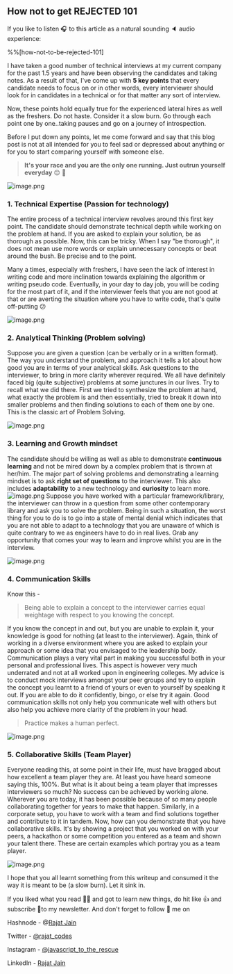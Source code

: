## How not to get REJECTED 101

If you like to listen 🎧 to this article as a natural sounding 🔈 audio experience:

%%[how-not-to-be-rejected-101]

I have taken a good number of technical interviews at my current company for the past 1.5 years and have been observing the candidates and taking notes. As a result of that, I've come up with **5 key points** that every candidate needs to focus on or in other words, every interviewer should look for in candidates in a technical or for that matter any sort of interview.

Now, these points hold equally true for the experienced lateral hires as well as the freshers. Do not haste. Consider it a slow burn. Go through each point one by one..taking pauses and go on a journey of introspection.

Before I put down any points, let me come forward and say that this blog post is not at all intended for you to feel sad or depressed about anything or for you to start comparing yourself with someone else. 
> **It's your race and you are the only one running. Just outrun yourself everyday** 😊 🚀

![image.png](https://cdn.hashnode.com/res/hashnode/image/upload/v1623785774084/jr9KE0fv8.png)

### 1. Technical Expertise (Passion for technology)
The entire process of a technical interview revolves around this first key point. The candidate should demonstrate technical depth while working on the problem at hand. If you are asked to explain your solution, be as thorough as possible. Now, this can be tricky. When I say "be thorough", it does not mean use more words or explain unnecessary concepts or beat around the bush. Be precise and to the point.

Many a times, especially with freshers, I have seen the lack of interest in writing code and more inclination towards explaining the algorithm or writing pseudo code. Eventually, in your day to day job, you will be coding for the most part of it, and if the interviewer feels that you are not good at that or are averting the situation where you have to write code, that's quite off-putting 😕

![image.png](https://cdn.hashnode.com/res/hashnode/image/upload/v1623785024025/icyg5ouJm.png)


### 2. Analytical Thinking (Problem solving)
Suppose you are given a question (can be verbally or in a written format). The way you understand the problem, and approach it tells a lot about how good you are in terms of your analytical skills. Ask questions to the interviewer, to bring in more clarity wherever required.
We all have definitely faced big (quite subjective) problems at some junctures in our lives. Try to recall what we did there. First we tried to synthesize the problem at hand, what exactly the problem is and then essentially, tried to break it down into smaller problems and then finding solutions to each of them one by one.
This is the classic art of Problem Solving.

![image.png](https://cdn.hashnode.com/res/hashnode/image/upload/v1623785281919/lhTmhIavQ.png)


### 3. Learning and Growth mindset
The candidate should be willing as well as able to demonstrate **continuous learning** and not be mired down by a complex problem that is thrown at her/him. The major part of solving problems and demonstrating a learning mindset is to ask **right set of questions** to the interviewer. This also includes **adaptability** to a new technology and **curiosity** to learn more.
![image.png](https://cdn.hashnode.com/res/hashnode/image/upload/v1623785534020/efPG3b0q1.png)
Suppose you have worked with a particular framework/library, the interviewer can throw in a question from some other contemporary library and ask you to solve the problem. Being in such a situation, the worst thing for you to do is to go into a state of mental denial which indicates that you are not able to adapt to a technology that you are unaware of which is quite contrary to we as engineers have to do in real lives.
Grab any opportunity that comes your way to learn and improve whilst you are in the interview.

![image.png](https://cdn.hashnode.com/res/hashnode/image/upload/v1623785345346/VeHMxvOmV7.png)

### 4. Communication Skills
Know this -
> Being able to explain a concept to the interviewer carries equal weightage with respect to you knowing the concept. 

If you know the concept in and out, but you are unable to explain it, your knowledge is good for nothing (at least to the interviewer). Again, think of working in a diverse environment where you are asked to explain your approach or some idea that you envisaged to the leadership body. Communication plays a very vital part in making you successful both in your personal and professional lives. This aspect is however very much underrated and not at all worked upon in engineering colleges.
My advice is to conduct mock interviews amongst your peer groups and try to explain the concept you learnt to a friend of yours or even to yourself by speaking it out. If you are able to do it confidently, bingo, or else try it again.
Good communication skills not only help you communicate well with others but also help you achieve more clarity of the problem in your head.
> Practice makes a human perfect.

![image.png](https://cdn.hashnode.com/res/hashnode/image/upload/v1623785408878/SJ3k7liJv.png)

### 5. Collaborative Skills (Team Player)
Everyone reading this, at some point in their life, must have bragged about how excellent a team player they are. At least you have heard someone saying this, 100%. But what is it about being a team player that impresses interviewers so much? 
No success can be achieved by working alone. Wherever you are today, it has been possible because of so many people collaborating together for years to make that happen. Similarly, in a corporate setup, you have to work with a team and find solutions together and contribute to it in tandem.
Now, how can you demonstrate that you have collaborative skills. It's by showing a project that you worked on with your peers, a hackathon or some competition you entered as a team and shown your talent there. These are certain examples which portray you as a team player.

![image.png](https://cdn.hashnode.com/res/hashnode/image/upload/v1623785464510/CoZdsCxtw.png)


I hope that you all learnt something from this writeup and consumed it the way it is meant to be (a slow burn). Let it sink in.

If you liked what you read 🧑‍🏫 and got to learn new things, do hit like 👍 and subscribe 🔖to my newsletter.
And don't forget to follow 🚀 me on

Hashnode - @[Rajat Jain](@rajatexplains)

Twitter - [@rajat_codes](https://twitter.com/rajat_codes)

Instagram - [@javascript_to_the_rescue](https://instagram.com/javascript_to_the_rescue)

LinkedIn - [Rajat Jain](https://www.linkedin.com/in/rajatjain-21/)







